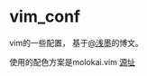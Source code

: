 vim_conf
========

vim的一些配置， 基于[@浅墨](https://github.com/hurley25)的博文。

使用的配色方案是molokai.vim [源址](https://github.com/tomasr/molokai)
